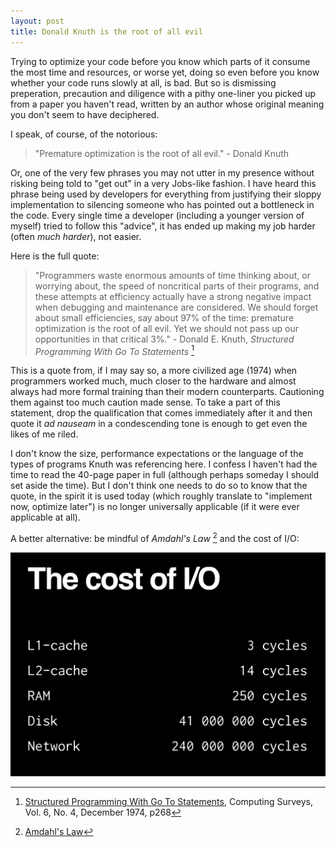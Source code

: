 ```yaml
---
layout: post
title: Donald Knuth is the root of all evil
---
```


Trying to optimize your code before you know which parts of it consume the most time and resources, or worse yet, doing so even before you know whether  your code runs slowly at all, is bad. But so is dismissing preperation, precaution and diligence with a pithy one-liner you picked up from a paper you haven't read, written by an author whose original meaning you don't seem to have deciphered.

I speak, of course, of the notorious:

> "Premature optimization is the root of all evil." - Donald Knuth

<!--break-->

Or, one of the very few phrases you may not utter in my presence without risking being told to "get out" in a very Jobs-like fashion. I have heard this phrase being used by developers for everything from justifying their sloppy implementation to silencing someone who has pointed out a bottleneck in the code. Every single time a developer (including a younger version of myself) tried to follow this "advice", it has ended up making my job harder (often *much harder*), not easier.

Here is the full quote:

> "Programmers waste enormous amounts of time thinking about, or worrying about, the speed of noncritical parts of their programs, and these attempts at efficiency actually have a strong negative impact when debugging and maintenance are considered. We should forget about small efficiencies, say about 97% of the time: premature optimization is the root of all evil. Yet we should not pass up our opportunities in that critical 3%." - Donald E. Knuth, *Structured Programming With Go To Statements* [^1]

This is a quote from, if I may say so, a more civilized age (1974) when programmers worked much, much closer to the hardware and almost always had more formal training than their modern counterparts. Cautioning them against too much caution made sense. To take a part of this statement, drop the qualification that comes immediately after it and then quote it *ad nauseam* in a condescending tone is enough to get even the likes of me riled.

I don't know the size, performance expectations or the language of the types of programs Knuth was referencing here. I confess I haven't had the time to read the 40-page paper in full (although perhaps someday I should set aside the time). But I don't think one needs to do so to know that the quote, in the spirit it is used today (which roughly translate to "implement now, optimize later") is no longer universally applicable (if it were ever applicable at all).

A better alternative: be mindful of *Amdahl's Law* [^2] and the cost of I/O:

![cost of IO](/public/images/2015-07-23-knuth/cost-of-io.png)

[^1]: [Structured Programming With Go To Statements](http://web.archive.org/web/20130731202547/http://pplab.snu.ac.kr/courses/adv_pl05/papers/p261-knuth.pdf), Computing Surveys, Vol. 6, No. 4, December 1974, p268

[^2]: [Amdahl's Law](https://en.wikipedia.org/wiki/Amdahl%27s_law)